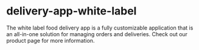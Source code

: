 # delivery-app-white-label
The white label food delivery app is a fully customizable application that is an all-in-one solution for managing orders and deliveries. Check out our product page for more information.
